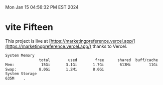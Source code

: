 Mon Jan 15 04:56:32 PM EST 2024

# vite Fifteen


This project is live at [https://marketingpreference.vercel.app/](https://marketingpreference.vercel.app/) thanks to Vercel.

```bash
System Memory
               total        used        free      shared  buff/cache   available
Mem:            15Gi       3.1Gi       1.7Gi       613Mi        11Gi        12Gi
Swap:          8.0Gi       1.2Mi       8.0Gi
System Storage
635M	.
```
```bash
